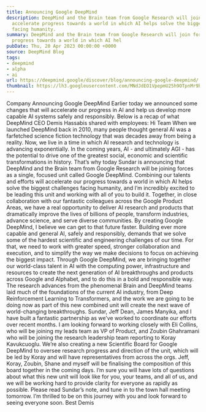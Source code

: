 ```yaml
---
title: Announcing Google DeepMind
description: DeepMind and the Brain team from Google Research will join forces to
  accelerate progress towards a world in which AI helps solve the biggest challenges
  facing humanity.
summary: DeepMind and the Brain team from Google Research will join forces to accelerate
  progress towards a world in which AI hel
pubDate: Thu, 20 Apr 2023 00:00:00 +0000
source: DeepMind Blog
tags:
- deepmind
- alpha
- ai
url: https://deepmind.google/discover/blog/announcing-google-deepmind/
thumbnail: https://lh3.googleusercontent.com/MNdJdEO1VpepmU25h9OTpnMr9hxe6NScc1ZWlerWf5WtOYMnHETsPEWKqvG36zQv5CGflTOHAKG_JbADpmLrh8Mrpa91B95U6bs0isMSbTUerT-qT38=w528-h297-n-nu-rw
---
```


Company
Announcing Google DeepMind
Earlier today we announced some changes that will accelerate our progress in AI and help us develop more capable AI systems safely and responsibly. Below is a recap of what DeepMind CEO Demis Hassabis shared with employees:
Hi Team
When we launched DeepMind back in 2010, many people thought general AI was a farfetched science fiction technology that was decades away from being a reality.
Now, we live in a time in which AI research and technology is advancing exponentially. In the coming years, AI - and ultimately AGI - has the potential to drive one of the greatest social, economic and scientific transformations in history.
That’s why today Sundar is announcing that DeepMind and the Brain team from Google Research will be joining forces as a single, focused unit called Google DeepMind. Combining our talents and efforts will accelerate our progress towards a world in which AI helps solve the biggest challenges facing humanity, and I’m incredibly excited to be leading this unit and working with all of you to build it. Together, in close collaboration with our fantastic colleagues across the Google Product Areas, we have a real opportunity to deliver AI research and products that dramatically improve the lives of billions of people, transform industries, advance science, and serve diverse communities.
By creating Google DeepMind, I believe we can get to that future faster. Building ever more capable and general AI, safely and responsibly, demands that we solve some of the hardest scientific and engineering challenges of our time. For that, we need to work with greater speed, stronger collaboration and execution, and to simplify the way we make decisions to focus on achieving the biggest impact.
Through Google DeepMind, we are bringing together our world-class talent in AI with the computing power, infrastructure and resources to create the next generation of AI breakthroughs and products across Google and Alphabet, and to do this in a bold and responsible way. The research advances from the phenomenal Brain and DeepMind teams laid much of the foundations of the current AI industry, from Deep Reinforcement Learning to Transformers, and the work we are going to be doing now as part of this new combined unit will create the next wave of world-changing breakthroughs.
Sundar, Jeff Dean, James Manyika, and I have built a fantastic partnership as we’ve worked to coordinate our efforts over recent months. I am looking forward to working closely with Eli Collins, who will be joining my leads team as VP of Product, and Zoubin Ghahramani who will be joining the research leadership team reporting to Koray Kavukcuoglu. We’re also creating a new Scientific Board for Google DeepMind to oversee research progress and direction of the unit, which will be led by Koray and will have representatives from across the orgs. Jeff, Koray, Zoubin, Shane and myself will be finalising the composition of this board together in the coming days.
I’m sure you will have lots of questions about what this new unit will look like for you, your teams, and all of us, and we will be working hard to provide clarity for everyone as rapidly as possible. Please read Sundar’s note, and tune in to the town hall meeting tomorrow.
I’m thrilled to be on this journey with you and look forward to seeing everyone soon.
Best
Demis